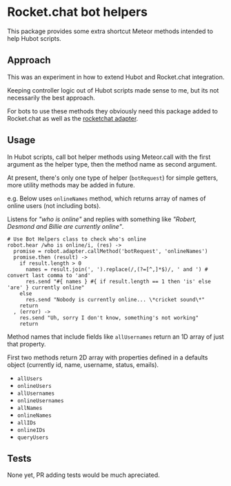 # Rocket.chat bot helpers

This package provides some extra shortcut Meteor methods intended to help Hubot scripts.

## Approach

This was an experiment in how to extend Hubot and Rocket.chat integration.

Keeping controller logic out of Hubot scripts made sense to me, but its not necessarily the best approach.

For bots to use these methods they obviously need this package added to Rocket.chat as well as the [rocketchat adapter](https://github.com/RocketChat/hubot-rocketchat).

## Usage

In Hubot scripts, call bot helper methods using Meteor.call with the first argument as the helper type, then the method name as second argument.

At present, there's only one type of helper (`botRequest`) for simple getters, more utility methods may be added in future.

e.g. Below uses `onlineNames` method, which returns array of names of online users (not including bots).

Listens for *"who is online"* and replies with something like *"Robert, Desmond and Billie are currently online"*.

```
# Use Bot Helpers class to check who's online
robot.hear /who is online/i, (res) ->
  promise = robot.adapter.callMethod('botRequest', 'onlineNames')
  promise.then (result) ->
    if result.length > 0
      names = result.join(', ').replace(/,(?=[^,]*$)/, ' and ') # convert last comma to 'and'
      res.send "#{ names } #{ if result.length == 1 then 'is' else 'are' } currently online"
    else
      res.send "Nobody is currently online... \*cricket sound\*"
    return
  , (error) ->
    res.send "Uh, sorry I don't know, something's not working"
    return
```

Method names that include fields like `allUsernames` return an 1D array of just that property.

First two methods return 2D array with properties defined in a defaults object (currently id, name, username, status, emails).

- `allUsers`
- `onlineUsers`
- `allUsernames`
- `onlineUsernames`
- `allNames`
- `onlineNames`
- `allIDs`
- `onlineIDs`
- `queryUsers`

## Tests

None yet, PR adding tests would be much apreciated.
